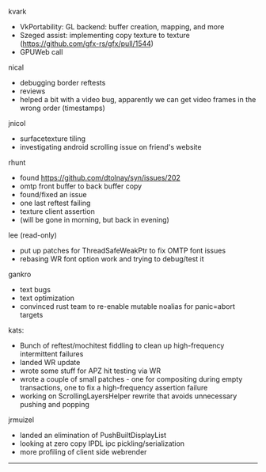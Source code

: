 kvark
* VkPortability: GL backend: buffer creation, mapping, and more
* Szeged assist: implementing copy texture to texture (https://github.com/gfx-rs/gfx/pull/1544)
* GPUWeb call



nical
* debugging border reftests
* reviews
* helped a bit with a video bug, apparently we can get video frames in the wrong order (timestamps)



jnicol
* surfacetexture tiling
* investigating android scrolling issue on friend's website



rhunt
* found https://github.com/dtolnay/syn/issues/202
* omtp front buffer to back buffer copy
* found/fixed an issue
* one last reftest failing
* texture client assertion
* (will be gone in morning, but back in evening)



lee (read-only)
* put up patches for ThreadSafeWeakPtr to fix OMTP font issues
* rebasing WR font option work and trying to debug/test it



gankro
* text bugs
* text optimization
* convinced rust team to re-enable mutable noalias for panic=abort targets



kats:
* Bunch of reftest/mochitest fiddling to clean up high-frequency intermittent failures
* landed WR update
* wrote some stuff for APZ hit testing via WR
* wrote a couple of small patches - one for compositing during empty transactions, one to fix a high-frequency assertion failure
* working on ScrollingLayersHelper rewrite that avoids unnecessary pushing and popping





jrmuizel
* landed an elimination of PushBuiltDisplayList
* looking at zero copy IPDL ipc pickling/serialization
* more profiling of client side webrender

________________



